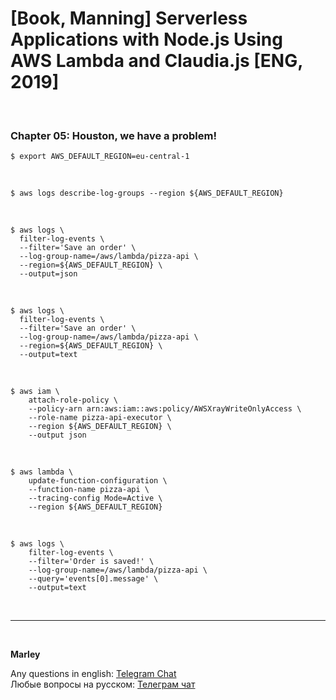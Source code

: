 # [Book, Manning] Serverless Applications with Node.js Using AWS Lambda and Claudia.js [ENG, 2019]

<br/>

### Chapter 05: Houston, we have a problem!

    $ export AWS_DEFAULT_REGION=eu-central-1

<br/>

    $ aws logs describe-log-groups --region ${AWS_DEFAULT_REGION}

<br/>

    $ aws logs \
      filter-log-events \
      --filter='Save an order' \
      --log-group-name=/aws/lambda/pizza-api \
      --region=${AWS_DEFAULT_REGION} \
      --output=json

<br/>

    $ aws logs \
      filter-log-events \
      --filter='Save an order' \
      --log-group-name=/aws/lambda/pizza-api \
      --region=${AWS_DEFAULT_REGION} \
      --output=text

<br/>

    $ aws iam \
        attach-role-policy \
        --policy-arn arn:aws:iam::aws:policy/AWSXrayWriteOnlyAccess \
        --role-name pizza-api-executor \
        --region ${AWS_DEFAULT_REGION} \
        --output json

<br/>

    $ aws lambda \
        update-function-configuration \
        --function-name pizza-api \
        --tracing-config Mode=Active \
        --region ${AWS_DEFAULT_REGION}

<br/>

    $ aws logs \
        filter-log-events \
        --filter='Order is saved!' \
        --log-group-name=/aws/lambda/pizza-api \
        --query='events[0].message' \
        --output=text

<br/>

---

<br/>

**Marley**

Any questions in english: <a href="https://jsdev.org/chat/">Telegram Chat</a>  
Любые вопросы на русском: <a href="https://jsdev.ru/chat/">Телеграм чат</a>
